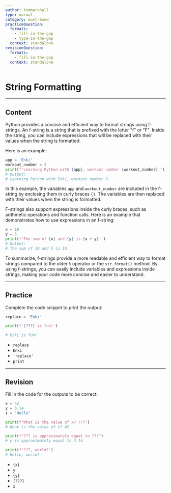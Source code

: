 ```yaml
---
author: tommarshall
type: normal
category: must-know
practiceQuestion:
  formats:
    - fill-in-the-gap
    - type-in-the-gap
  context: standalone
revisionQuestion:
  formats:
    - fill-in-the-gap
  context: standalone
---
```


# String Formatting


---

## Content

Python provides a concise and efficient way to format strings using f-strings. An f-string is a string that is prefixed with the letter "f" or "F". Inside the string, you can include expressions that will be replaced with their values when the string is formatted.

Here is an example:
```python
app = 'Enki'
workout_number = 3
print(f'Learning Python with {app}, workout number {workout_number}.')
# Output:
# Learning Python with Enki, workout number 3.
```

In this example, the variables `app` and `workout_number` are included in the f-string by enclosing them in curly braces `{}`. The variables are then replaced with their values when the string is formatted.

F-strings also support expressions inside the curly braces, such as arithmetic operations and function calls. Here is an example that demonstrates how to use expressions in an f-string:
```python
x = 10
y = 5
print(f'The sum of {x} and {y} is {x + y}.')
# Output:
# The sum of 10 and 5 is 15.
```

To summarize, f-strings provide a more readable and efficient way to format strings compared to the older `%` operator or the `str.format()` method. By using f-strings, you can easily include variables and expressions inside strings, making your code more concise and easier to understand.

---

## Practice

Complete the code snippet to print the output:

```py
replace = 'Enki'

print(f'{???} is fun!')

# Enki is fun!
```

- `replace`
- `Enki`
- `'replace'`
- `print`


---

## Revision

Fill in the code for the outputs to be correct:

```python
x = 42
y = 3.14
z = "Hello"

print(f"What is the value of x? ???")
# What is the value of x? 42

print(f"??? is approximately equal to ???")
# y is approximately equal to 3.14

print(f"???, world!")
# Hello, world!
```

- `{x}`
- `y`
- `{y}`
- `{???}`
- `z`
